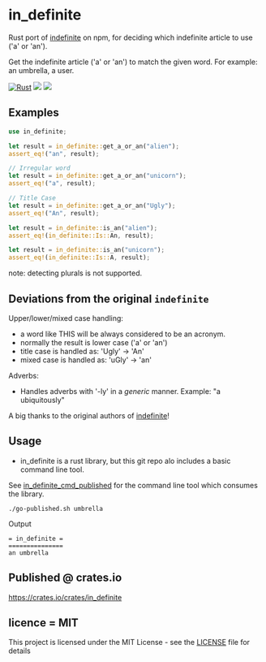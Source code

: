 # in_definite
Rust port of [indefinite](https://www.npmjs.com/package/indefinite) on npm, for deciding which indefinite article to use ('a' or 'an').

Get the indefinite article ('a' or 'an') to match the given word. For example: an umbrella, a user.

[![Rust](https://img.shields.io/badge/rust-1.37.0%2B-blue.svg?maxAge=3600)](https://github.com/mrseanryan/in_definite)
[![](https://img.shields.io/crates/v/in_definite.svg)](https://crates.io/crates/in_definite)
[![](https://docs.rs/in_definite/badge.svg)](https://docs.rs/in_definite)


## Examples

```rust
use in_definite;

let result = in_definite::get_a_or_an("alien");
assert_eq!("an", result);
```

```rust
// Irregular word
let result = in_definite::get_a_or_an("unicorn");
assert_eq!("a", result);
```

```rust
// Title Case
let result = in_definite::get_a_or_an("Ugly");
assert_eq!("An", result);
```

```rust
let result = in_definite::is_an("alien");
assert_eq!(in_definite::Is::An, result);
```

```rust
let result = in_definite::is_an("unicorn");
assert_eq!(in_definite::Is::A, result);
```

note: detecting plurals is not supported.

## Deviations from the original `indefinite`

Upper/lower/mixed case handling: 
- a word like THIS will be always considered to be an acronym.
- normally the result is lower case ('a' or 'an')
- title case is handled as: 'Ugly' -> 'An'
- mixed case is handled as: 'uGly' -> 'an'

Adverbs:
- Handles adverbs with '-ly' in a *generic* manner. Example: "a ubiquitously"

A big thanks to the original authors of [indefinite](https://www.npmjs.com/package/indefinite)!

## Usage

- in_definite is a rust library, but this git repo alo includes a basic command line tool.

See [in_definite_cmd_published](./tests_e2e/in_definite_cmd_published/) for the command line tool which consumes the library.

```
./go-published.sh umbrella
```

Output

```
= in_definite =
===============
an umbrella
```

## Published @ crates.io

https://crates.io/crates/in_definite

## licence = MIT

This project is licensed under the MIT License - see the [LICENSE](LICENSE) file for details

